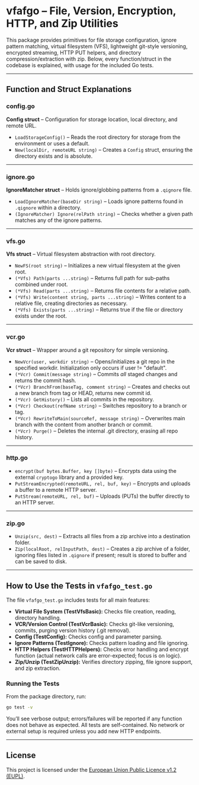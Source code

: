 # vfafgo – File, Version, Encryption, HTTP, and Zip Utilities

This package provides primitives for file storage configuration, ignore pattern matching, virtual filesystem (VFS), lightweight git-style versioning, encrypted streaming, HTTP PUT helpers, and directory compression/extraction with zip. Below, every function/struct in the codebase is explained, with usage for the included Go tests.

---

## Function and Struct Explanations

### config.go

**Config struct** – Configuration for storage location, local directory, and remote URL.

- `LoadStorageConfig()` – Reads the root directory for storage from the environment or uses a default.
- `New(localDir, remoteURL string)` – Creates a `Config` struct, ensuring the directory exists and is absolute.

---

### ignore.go

**IgnoreMatcher struct** – Holds ignore/globbing patterns from a `.qignore` file.

- `LoadIgnoreMatcher(baseDir string)` – Loads ignore patterns found in `.qignore` within a directory.
- `(IgnoreMatcher) Ignore(relPath string)` – Checks whether a given path matches any of the ignore patterns.

---

### vfs.go

**Vfs struct** – Virtual filesystem abstraction with root directory.

- `NewFS(root string)` – Initializes a new virtual filesystem at the given root.
- `(*Vfs) Path(parts ...string)` – Returns full path for sub-paths combined under root.
- `(*Vfs) Read(parts ...string)` – Returns file contents for a relative path.
- `(*Vfs) Write(content string, parts ...string)` – Writes content to a relative file, creating directories as necessary.
- `(*Vfs) Exists(parts ...string)` – Returns true if the file or directory exists under the root.

---

### vcr.go

**Vcr struct** – Wrapper around a git repository for simple versioning.

- `NewVcr(user, workdir string)` – Opens/initializes a git repo in the specified workdir. Initialization only occurs if user != "default".
- `(*Vcr) Commit(message string)` – Commits *all* staged changes and returns the commit hash.
- `(*Vcr) BranchFrom(baseTag, comment string)` – Creates and checks out a new branch from tag or HEAD, returns new commit id.
- `(*Vcr) GetHistory()` – Lists all commits in the repository.
- `(*Vcr) Checkout(refName string)` – Switches repository to a branch or tag.
- `(*Vcr) RewriteToMain(sourceRef, message string)` – Overwrites main branch with the content from another branch or commit.
- `(*Vcr) Purge()` – Deletes the internal .git directory, erasing all repo history.

---

### http.go

- `encrypt(buf bytes.Buffer, key []byte)` – Encrypts data using the external `cryptogo` library and a provided key.
- `PutStreamEncrypted(remoteURL, rel, buf, key)` – Encrypts and uploads a buffer to a remote HTTP server.
- `PutStream(remoteURL, rel, buf)` – Uploads (PUTs) the buffer directly to an HTTP server.

---

### zip.go

- `Unzip(src, dest)` – Extracts all files from a zip archive into a destination folder.
- `Zip(localRoot, relInputPath, dest)` – Creates a zip archive of a folder, ignoring files listed in `.qignore` if present; result is stored to buffer and can be saved to disk.

---

## How to Use the Tests in `vfafgo_test.go`

The file `vfafgo_test.go` includes tests for all main features:

- **Virtual File System (TestVfsBasic):** Checks file creation, reading, directory handling.
- **VCR/Version Control (TestVcrBasic):** Checks git-like versioning, commits, purging version history (.git removal).
- **Config (TestConfig):** Checks config and parameter parsing.
- **Ignore Patterns (TestIgnore):** Checks pattern loading and file ignoring.
- **HTTP Helpers (TestHTTPHelpers):** Checks error handling and encrypt function (actual network calls are error-expected; focus is on logic).
- **Zip/Unzip (TestZipUnzip):** Verifies directory zipping, file ignore support, and zip extraction.

### Running the Tests

From the package directory, run:

```sh
go test -v
```

You’ll see verbose output; errors/failures will be reported if any function does not behave as expected. All tests are self-contained. No network or external setup is required unless you add new HTTP endpoints.

---

## License

This project is licensed under the [European Union Public Licence v1.2 (EUPL)](https://joinup.ec.europa.eu/collection/eupl/eupl-text-eupl-12).
